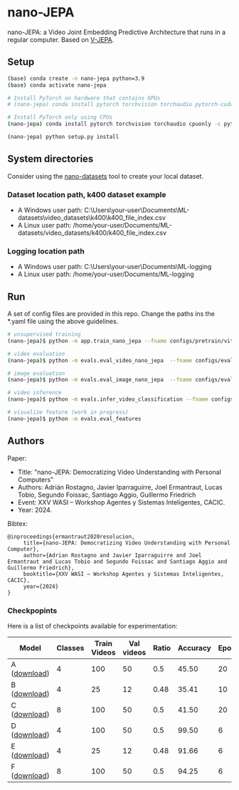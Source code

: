 # nano-JEPA

nano-JEPA: a Video Joint Embedding Predictive Architecture that runs in a regular computer. Based on [V-JEPA](https://github.com/facebookresearch/jepa).

## Setup

```bash
(base) conda create -n nano-jepa python=3.9 
(base) conda activate nano-jepa

# Install PyTorch on hardware that contains GPUs
# (nano-jepa) conda install pytorch torchvision torchaudio pytorch-cuda=12.1 -c pytorch -c nvidia

# Install PyTorch only using CPUs 
(nano-jepa) conda install pytorch torchvision torchaudio cpuonly -c pytorch

(nano-jepa) python setup.py install
```

## System directories

Consider using the [nano-datasets](https://github.com/BHI-Research/nano-datasets) tool to create your local dataset.

### Dataset location path, k400 dataset example

* A Windows user path: C:\Users\your-user\Documents\ML-datasets\video_datasets\k400\k400_file_index.csv
* A Linux user path: /home/your-user/Documents/ML-datasets/video_datasets/k400/k400_file_index.csv

### Logging location path

* A Windows user path: C:\Users\your-user\Documents\ML-logging
* A Linux user path: /home/your-user/Documents/ML-logging

## Run

A set of config files are provided in this repo. Change the paths ins the *.yaml file using the above guidelines.

```bash
# unsupervised training
(nano-jepa)$ python -m app.train_nano_jepa --fname configs/pretrain/vitt.yaml

# video evaluation
(nano-jepa)$ python -m evals.eval_video_nano_jepa  --fname configs/evals/vitt16_k400_16x8x3.yaml

# image evaluation
(nano-jepa)$ python -m evals.eval_image_nano_jepa  --fname configs/evals/vitt16_in1k.yaml

# video inference
(nano-jepa)$ python -m evals.infer_video_classification --fname configs/infer/infer_vitt_k400x8x3.yaml

# visualize feature (work in progress)
(nano-jepa)$ python -m evals.eval_features 
```

## Authors

Paper:

* Title: "nano-JEPA: Democratizing Video Understanding with Personal Computers"
* Authors: Adrián Rostagno, Javier Iparraguirre, Joel Ermantraut, Lucas Tobio, Segundo Foissac, Santiago Aggio, Guillermo Friedrich
* Event: XXV WASI – Workshop Agentes y Sistemas Inteligentes, CACIC.
* Year: 2024.

Bibtex:

```
@inproceedings{ermantraut2020resolucion,
     title={nano-JEPA: Democratizing Video Understanding with Personal Computer},
     author={Adrian Rostagno and Javier Iparraguirre and Joel Ermantraut and Lucas Tobio and Segundo Foissac and Santiago Aggio and Guillermo Friedrich},
     booktitle={XXV WASI – Workshop Agentes y Sistemas Inteligentes, CACIC},
     year={2024}
}
```

### Checkpopints

Here is a list of checkpoints available for experimentation:

<table><thead>
  <tr>
    <th>Model</th>
    <th>Classes</th>
    <th>Train Videos</th>
    <th>Val videos</th>
    <th>Ratio</th>
    <th>Accuracy</th>
    <th>Epochs</th>
    <th>Pre-train</th>
  </tr></thead>
<tbody>
  <tr>
    <td>A (<a href="https://drive.google.com/file/d/15447D6EZkSty0DN-NKR8xJofddPdxLk9/view?usp=sharing" target="_blank" rel="noopener noreferrer">download</a>)</td>
    <td>4</td>
    <td>100</td>
    <td>50</td>
    <td>0.5</td>
    <td>45.50</td>
    <td>20</td>
    <td rowspan="3"><a href="https://drive.google.com/file/d/146WMCv_2S62MgB7MUNaeVuX4YOzmhAXF/view?usp=sharing" target="_blank" rel="noopener noreferrer">nano-JEPA ViT-T 800 videos(download)</a></td>
  </tr>
  <tr>
    <td>B (<a href="https://drive.google.com/file/d/14ySiG4ygDifN04PHGDjBJFTqVaLMCW6o/view?usp=sharing" target="_blank" rel="noopener noreferrer">download</a>)</td>
    <td>4</td>
    <td>25</td>
    <td>12</td>
    <td>0.48</td>
    <td>35.41</td>
    <td>10</td>
  </tr>
  <tr>
    <td>C (<a href="https://drive.google.com/file/d/14wnOom9gzR9ATNXEBfLPyAyHsICqE4ep/view?usp=sharing" target="_blank" rel="noopener noreferrer">download</a>)</td>
    <td>8</td>
    <td>100</td>
    <td>50</td>
    <td>0.5</td>
    <td>41.50</td>
    <td>20</td>
  </tr>
  <tr>
    <td>D (<a href="https://drive.google.com/file/d/155lxtyI4HI-c3KaxJy-FCnq8CgkHmGCJ/view?usp=sharing" target="_blank" rel="noopener noreferrer">download</a>)</td>
    <td>4</td>
    <td>100</td>
    <td>50</td>
    <td>0.5</td>
    <td>99.50</td>
    <td>6</td>
    <td rowspan="3">V-JEPA ViT-L (<a href="https://github.com/facebookresearch/jepa" target="_blank" rel="noopener noreferrer">see V-JEPA site</a>)</td>
  </tr>
  <tr>
    <td>E (<a href="https://drive.google.com/file/d/15GoHxhB7NawX55E1hTaPJSCsj00GyPIC/view?usp=sharing" target="_blank" rel="noopener noreferrer">download</a>)</td>
    <td>4</td>
    <td>25</td>
    <td>12</td>
    <td>0.48</td>
    <td>91.66</td>
    <td>6</td>
  </tr>
  <tr>
    <td>F (<a href="https://drive.google.com/file/d/15IAmP901nkItvi2QcEqyi7ATSPdxwBcI/view?usp=sharing" target="_blank" rel="noopener noreferrer">download</a>)</td>
    <td>8</td>
    <td>100</td>
    <td>50</td>
    <td>0.5</td>
    <td>94.25</td>
    <td>6</td>
  </tr>
</tbody></table>
